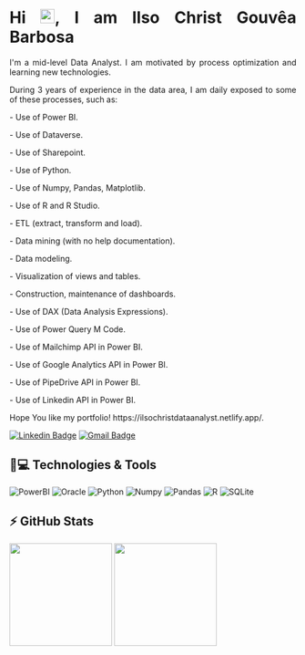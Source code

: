 
<h1 align = "justify"> Hi <img src="https://media.giphy.com/media/hvRJCLFzcasrR4ia7z/giphy.gif" width="25px">, I am Ilso Christ Gouvêa Barbosa</h1>
<p align = "justify"> I'm a mid-level Data Analyst. I am motivated by process optimization and learning new technologies.</p> 

<p align = "justify">During 3 years of experience in the data area, I am daily exposed to some of these processes, such as:</p> 

<p align = "justify">- Use of Power BI.</p>
<p align = "justify">- Use of Dataverse.</p>
<p align = "justify">- Use of Sharepoint.</p>
<p align = "justify">- Use of Python.</p>
<p align = "justify">- Use of Numpy, Pandas, Matplotlib.</p>
<p align = "justify">- Use of R and R Studio.</p> 
<p align = "justify">- ETL (extract, transform and load).</p> 
<p align = "justify">- Data mining (with no help documentation).</p> 
<p align = "justify">- Data modeling.</p> 
<p align = "justify">- Visualization of views and tables.</p>
<p align = "justify">- Construction, maintenance of dashboards.</p> 
<p align = "justify">- Use of DAX (Data Analysis Expressions).</p> 
<p align = "justify">- Use of Power Query M Code.</p> 
<p align = "justify">- Use of Mailchimp API in Power BI.</p> 
<p align = "justify">- Use of Google Analytics API in Power BI.</p> 
<p align = "justify">- Use of PipeDrive API in Power BI.</p> 
<p align = "justify">- Use of Linkedin API in Power BI.</p> 

<p align = "justify"> Hope You like my portfolio! https://ilsochristdataanalyst.netlify.app/.</p>


[![Linkedin Badge](https://img.shields.io/badge/-ilsochristgouvêabarbosa-blue?style=flat-square&logo=Linkedin&logoColor=white&link=https://www.linkedin.com/in/ilsochristgouvêabarbosa/)](https://www.linkedin.com/in/ilsochristgouvêabarbosa/)
[![Gmail Badge](https://img.shields.io/badge/-ilsocgb@gmail.com-c14438?style=flat-square&logo=Gmail&logoColor=white&link=mailto:ilsocgb@gmail.com)](mailto:ilsocgb@gmail.com)

## 🚀💻 Technologies & Tools


![PowerBI](https://img.shields.io/badge/-Power%20BI-F2C811?style=flat&logo=Power-BI&logoColor=black)
![Oracle](https://img.shields.io/badge/Oracle-F80000?style=flat&logo=oracle&logoColor=white)
![Python](https://img.shields.io/badge/python-3670A0?style=flat-square&logo=python&logoColor=ffdd54)
![Numpy](https://img.shields.io/badge/Numpy-777BB4?style=flat-square&logo=numpy&logoColor=white)
![Pandas](https://img.shields.io/badge/Pandas-2C2D72?style=flat-square&logo=pandas&logoColor=white)
![R](https://img.shields.io/badge/R-276DC3?style=flat-square&logo=r&logoColor=white)
![SQLite](https://img.shields.io/badge/sqlite-%2307405e.svg?style=flat-square&logo=sqlite&logoColor=white)


## ⚡ GitHub Stats

<img height="180em" src="https://github-readme-stats.vercel.app/api?username=ilsochrist&show_icons=true&theme=dracula&include_all_commits=true&count_private=true"/>
<img height="180em" src="https://github-readme-stats.vercel.app/api/top-langs/?username=ilsochrist&layout=compact&langs_count=7&theme=dracula"/>
